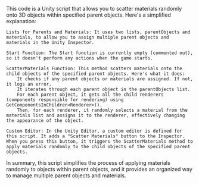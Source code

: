 This code is a Unity script that allows you to scatter materials randomly onto 3D objects within specified parent objects. Here's a simplified explanation:

    Lists for Parents and Materials: It uses two lists, parentObjects and materials, to allow you to assign multiple parent objects and materials in the Unity Inspector.

    Start Function: The Start function is currently empty (commented out), so it doesn't perform any actions when the game starts.

    ScatterMaterials Function: This method scatters materials onto the child objects of the specified parent objects. Here's what it does:
        It checks if any parent objects or materials are assigned. If not, it logs an error.
        It iterates through each parent object in the parentObjects list.
        For each parent object, it gets all the child renderers (components responsible for rendering) using GetComponentsInChildren<Renderer>().
        Then, for each renderer, it randomly selects a material from the materials list and assigns it to the renderer, effectively changing the appearance of the object.

    Custom Editor: In the Unity Editor, a custom editor is defined for this script. It adds a "Scatter Materials" button to the Inspector. When you press this button, it triggers the ScatterMaterials method to apply materials randomly to the child objects of the specified parent objects.

In summary, this script simplifies the process of applying materials randomly to objects within parent objects, and it provides an organized way to manage multiple parent objects and materials.
